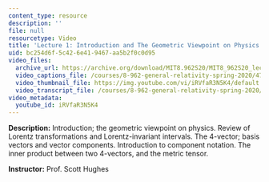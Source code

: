 ```yaml
---
content_type: resource
description: ''
file: null
resourcetype: Video
title: 'Lecture 1: Introduction and The Geometric Viewpoint on Physics'
uid: bc254d6f-5c42-6e41-9467-aa5b2f0c0d95
video_files:
  archive_url: https://archive.org/download/MIT8.962S20/MIT8_962S20_lec01_300k.mp4
  video_captions_file: /courses/8-962-general-relativity-spring-2020/478db2f1d82b53d69ce71652bda7c901_iRVfaR3N5K4.vtt
  video_thumbnail_file: https://img.youtube.com/vi/iRVfaR3N5K4/default.jpg
  video_transcript_file: /courses/8-962-general-relativity-spring-2020/8ca735e49b2c530959de14bbbd5e06ea_iRVfaR3N5K4.pdf
video_metadata:
  youtube_id: iRVfaR3N5K4
---
```


**Description:** Introduction; the geometric viewpoint on physics. Review of Lorentz transformations and Lorentz-invariant intervals. The 4-vector; basis vectors and vector components. Introduction to component notation. The inner product between two 4-vectors, and the metric tensor.

**Instructor:** Prof. Scott Hughes